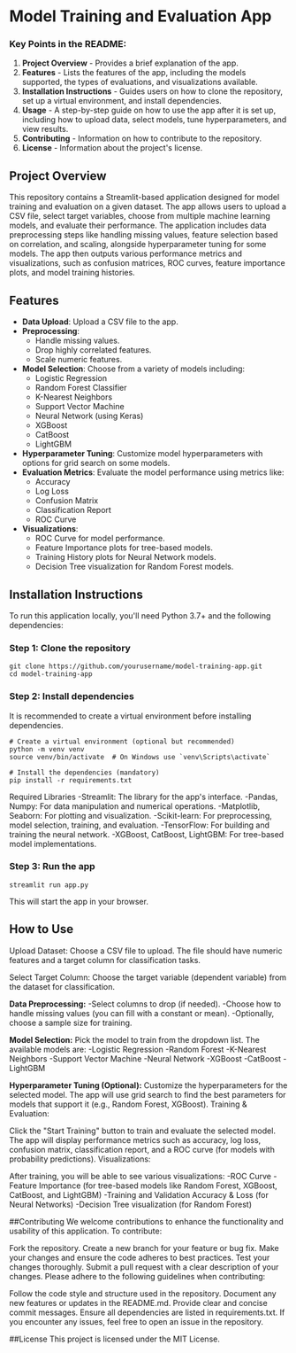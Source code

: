 # Model Training and Evaluation App

### Key Points in the README:
1. **Project Overview** - Provides a brief explanation of the app.
2. **Features** - Lists the features of the app, including the models supported, the types of evaluations, and visualizations available.
3. **Installation Instructions** - Guides users on how to clone the repository, set up a virtual environment, and install dependencies.
4. **Usage** - A step-by-step guide on how to use the app after it is set up, including how to upload data, select models, tune hyperparameters, and view results.
5. **Contributing** - Information on how to contribute to the repository.
6. **License** - Information about the project's license.


## Project Overview

This repository contains a Streamlit-based application designed for model training and evaluation on a given dataset. The app allows users to upload a CSV file, select target variables, choose from multiple machine learning models, and evaluate their performance. The application includes data preprocessing steps like handling missing values, feature selection based on correlation, and scaling, alongside hyperparameter tuning for some models. The app then outputs various performance metrics and visualizations, such as confusion matrices, ROC curves, feature importance plots, and model training histories.

## Features

- **Data Upload**: Upload a CSV file to the app.
- **Preprocessing**: 
  - Handle missing values.
  - Drop highly correlated features.
  - Scale numeric features.
- **Model Selection**: Choose from a variety of models including:
  - Logistic Regression
  - Random Forest Classifier
  - K-Nearest Neighbors
  - Support Vector Machine
  - Neural Network (using Keras)
  - XGBoost
  - CatBoost
  - LightGBM
- **Hyperparameter Tuning**: Customize model hyperparameters with options for grid search on some models.
- **Evaluation Metrics**: Evaluate the model performance using metrics like:
  - Accuracy
  - Log Loss
  - Confusion Matrix
  - Classification Report
  - ROC Curve
- **Visualizations**: 
  - ROC Curve for model performance.
  - Feature Importance plots for tree-based models.
  - Training History plots for Neural Network models.
  - Decision Tree visualization for Random Forest models.

## Installation Instructions

To run this application locally, you'll need Python 3.7+ and the following dependencies:

### Step 1: Clone the repository

```
git clone https://github.com/yourusername/model-training-app.git
cd model-training-app
```

### Step 2: Install dependencies
It is recommended to create a virtual environment before installing dependencies.

```
# Create a virtual environment (optional but recommended)
python -m venv venv
source venv/bin/activate  # On Windows use `venv\Scripts\activate`

# Install the dependencies (mandatory)
pip install -r requirements.txt
```

Required Libraries
-Streamlit: The library for the app's interface.
-Pandas, Numpy: For data manipulation and numerical operations.
-Matplotlib, Seaborn: For plotting and visualization.
-Scikit-learn: For preprocessing, model selection, training, and evaluation.
-TensorFlow: For building and training the neural network.
-XGBoost, CatBoost, LightGBM: For tree-based model implementations.


### Step 3: Run the app
```
streamlit run app.py
```
This will start the app in your browser.

## How to Use
Upload Dataset: Choose a CSV file to upload. The file should have numeric features and a target column for classification tasks.

Select Target Column: Choose the target variable (dependent variable) from the dataset for classification.

**Data Preprocessing:**
-Select columns to drop (if needed).
-Choose how to handle missing values (you can fill with a constant or mean).
-Optionally, choose a sample size for training.

**Model Selection:**
Pick the model to train from the dropdown list. The available models are:
-Logistic Regression
-Random Forest
-K-Nearest Neighbors
-Support Vector Machine
-Neural Network
-XGBoost
-CatBoost
-LightGBM

**Hyperparameter Tuning (Optional):**
Customize the hyperparameters for the selected model. The app will use grid search to find the best parameters for models that support it (e.g., Random Forest, XGBoost).
Training & Evaluation:

Click the "Start Training" button to train and evaluate the selected model. The app will display performance metrics such as accuracy, log loss, confusion matrix, classification report, and a ROC curve (for models with probability predictions).
Visualizations:

After training, you will be able to see various visualizations:
-ROC Curve
-Feature Importance (for tree-based models like Random Forest, XGBoost, CatBoost, and LightGBM)
-Training and Validation Accuracy & Loss (for Neural Networks)
-Decision Tree visualization (for Random Forest)

##Contributing
We welcome contributions to enhance the functionality and usability of this application. To contribute:

Fork the repository.
Create a new branch for your feature or bug fix.
Make your changes and ensure the code adheres to best practices.
Test your changes thoroughly.
Submit a pull request with a clear description of your changes.
Please adhere to the following guidelines when contributing:

Follow the code style and structure used in the repository.
Document any new features or updates in the README.md.
Provide clear and concise commit messages.
Ensure all dependencies are listed in requirements.txt.
If you encounter any issues, feel free to open an issue in the repository.

##License
This project is licensed under the MIT License.
